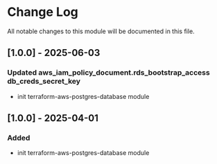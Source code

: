 # Change Log

All notable changes to this module will be documented in this file.

## [1.0.0] - 2025-06-03

### Updated aws_iam_policy_document.rds_bootstrap_access db_creds_secret_key

- init terraform-aws-postgres-database module

## [1.0.0] - 2025-04-01

### Added

- init terraform-aws-postgres-database module
